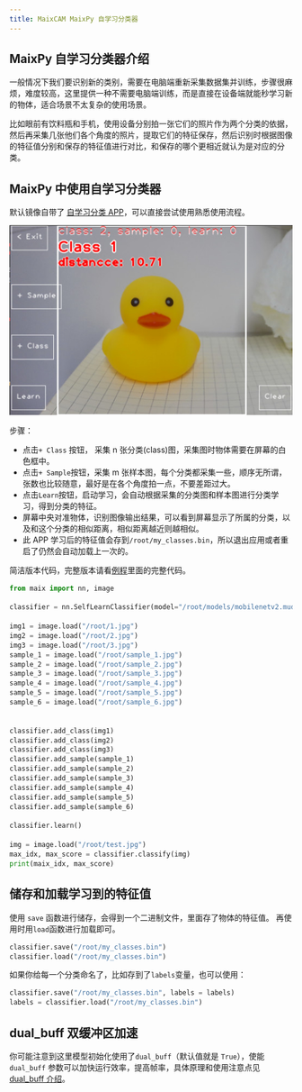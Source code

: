 ```yaml
---
title: MaixCAM MaixPy 自学习分类器
---
```



## MaixPy 自学习分类器介绍

一般情况下我们要识别新的类别，需要在电脑端重新采集数据集并训练，步骤很麻烦，难度较高，这里提供一种不需要电脑端训练，而是直接在设备端就能秒学习新的物体，适合场景不太复杂的使用场景。

比如眼前有饮料瓶和手机，使用设备分别拍一张它们的照片作为两个分类的依据，然后再采集几张他们各个角度的照片，提取它们的特征保存，然后识别时根据图像的特征值分别和保存的特征值进行对比，和保存的哪个更相近就认为是对应的分类。


## MaixPy 中使用自学习分类器

默认镜像自带了 [自学习分类 APP](https://maixhub.com/app/30)，可以直接尝试使用熟悉使用流程。

![](../../assets/self_learn_classifier.jpg)

步骤：
* 点击`+ Class` 按钮， 采集 n 张分类(class)图，采集图时物体需要在屏幕的白色框中。
* 点击`+ Sample`按钮，采集 m 张样本图，每个分类都采集一些，顺序无所谓，张数也比较随意，最好是在各个角度拍一点，不要差距过大。
* 点击`Learn`按钮，启动学习，会自动根据采集的分类图和样本图进行分类学习，得到分类的特征。
* 屏幕中央对准物体，识别图像输出结果，可以看到屏幕显示了所属的分类，以及和这个分类的相似距离，相似距离越近则越相似。
* 此 APP 学习后的特征值会存到`/root/my_classes.bin`，所以退出应用或者重启了仍然会自动加载上一次的。

简洁版本代码，完整版本请看[例程](https://github.com/sipeed/maixpy/tree/main/examples/vision/ai_vision)里面的完整代码。

```python
from maix import nn, image

classifier = nn.SelfLearnClassifier(model="/root/models/mobilenetv2.mud", dual_buff = True)

img1 = image.load("/root/1.jpg")
img2 = image.load("/root/2.jpg")
img3 = image.load("/root/3.jpg")
sample_1 = image.load("/root/sample_1.jpg")
sample_2 = image.load("/root/sample_2.jpg")
sample_3 = image.load("/root/sample_3.jpg")
sample_4 = image.load("/root/sample_4.jpg")
sample_5 = image.load("/root/sample_5.jpg")
sample_6 = image.load("/root/sample_6.jpg")


classifier.add_class(img1)
classifier.add_class(img2)
classifier.add_class(img3)
classifier.add_sample(sample_1)
classifier.add_sample(sample_2)
classifier.add_sample(sample_3)
classifier.add_sample(sample_4)
classifier.add_sample(sample_5)
classifier.add_sample(sample_6)

classifier.learn()

img = image.load("/root/test.jpg")
max_idx, max_score = classifier.classify(img)
print(maix_idx, max_score)
```

## 储存和加载学习到的特征值

使用 `save` 函数进行储存，会得到一个二进制文件，里面存了物体的特征值。
再使用时用`load`函数进行加载即可。

```python
classifier.save("/root/my_classes.bin")
classifier.load("/root/my_classes.bin")
```

如果你给每一个分类命名了，比如存到了`labels`变量，也可以使用：
```python
classifier.save("/root/my_classes.bin", labels = labels)
labels = classifier.load("/root/my_classes.bin")
```



## dual_buff 双缓冲区加速

你可能注意到这里模型初始化使用了`dual_buff`（默认值就是 `True`），使能 `dual_buff` 参数可以加快运行效率，提高帧率，具体原理和使用注意点见 [dual_buff 介绍](./dual_buff.md)。

